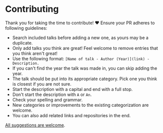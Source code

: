 # Contributing

Thank you for taking the time to contribute! ♥️ Ensure your PR adheres to following guidelines:

- Search included talks before adding a new one, as yours may be a duplicate.
- Only add talks you think are great! Feel welcome to remove entries that you think aren't great!
- Use the following format: `[Name of talk - Author (Year)](link) - Description.`
- If you can't find the year the talk was made in, you can skip adding the year.
- The talk should be put into its appropriate category. Pick one you think is closest if you are not sure.
- Start the description with a capital and end with a full stop.
- Don't start the description with `A` or `An`.
- Check your spelling and grammar.
- New categories or improvements to the existing categorization are welcome.
- You can also add related links and repositories in the end.

[All suggestions are welcome](../../edit/master/readme.md).
